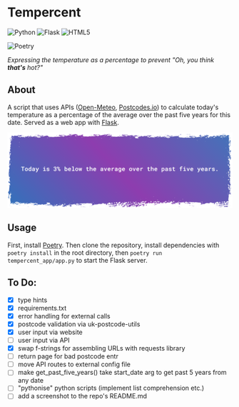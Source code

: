 # Tempercent
![Python](https://img.shields.io/badge/python-3670A0?style=for-the-badge&logo=python&logoColor=ffdd54) ![Flask](https://img.shields.io/badge/flask-%23000.svg?style=for-the-badge&logo=flask&logoColor=white) ![HTML5](https://img.shields.io/badge/html5-%23E34F26.svg?style=for-the-badge&logo=html5&logoColor=white)

![Poetry](https://img.shields.io/endpoint?url=https://python-poetry.org/badge/v0.json)

_Expressing the temperature as a percentage to prevent "Oh, you think **that's** hot?"_

## About

A script that uses APIs ([Open-Meteo](https://open-meteo.com), [Postcodes.io](https://postcodes.io/)) to calculate today's temperature as a percentage of the average over the past five years for this date. Served as a web app with [Flask](https://flask.palletsprojects.com/en/2.3.x/).

![screenshot of tempercent output for EH1 2NG](./tempercent_demo_v2.png)

## Usage

First, install [Poetry](https://python-poetry.org/). Then clone the repository, install dependencies with `poetry install` in the root directory, then `poetry run tempercent_app/app.py` to start the Flask server.

## To Do:

- [x] type hints
- [x] requirements.txt
- [x] error handling for external calls
- [x] postcode validation via uk-postcode-utils
- [x] user input via website
- [ ] user input via API
- [x] swap f-strings for assembling URLs with requests library
- [ ] return page for bad postcode entr
- [ ] move API routes to external config file
- [ ] make get_past_five_years() take start_date arg to get past 5 years from any date
- [ ] "pythonise" python scripts (implement list comprehension etc.)
- [ ] add a screenshot to the repo's README.md
